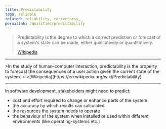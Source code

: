 ```yaml
---
title: Predictability
tags: reliable
related: reliability, correctness, 
permalink: /qualities/predictability
---
```


>Predictability is the degree to which a correct prediction or forecast of a system's state can be made, either qualitatively or quantitatively. 
>
>[Wikipedia](https://en.wikipedia.org/wiki/Predictability)

<hr>
>In the study of human–computer interaction, predictability is the property to forecast the consequences of a user action given the current state of the system. 
>
>[Wikipedia](https://en.wikipedia.org/wiki/Predictability)

<hr>
In software development, stakeholders might need to predict:

* cost and effort required to change or enhance parts of the system
* the accuracy by which results can calculated
* the resources the system needs to operate
* the behaviour of the system when installed or used within different environments (like operating-systems etc.) 